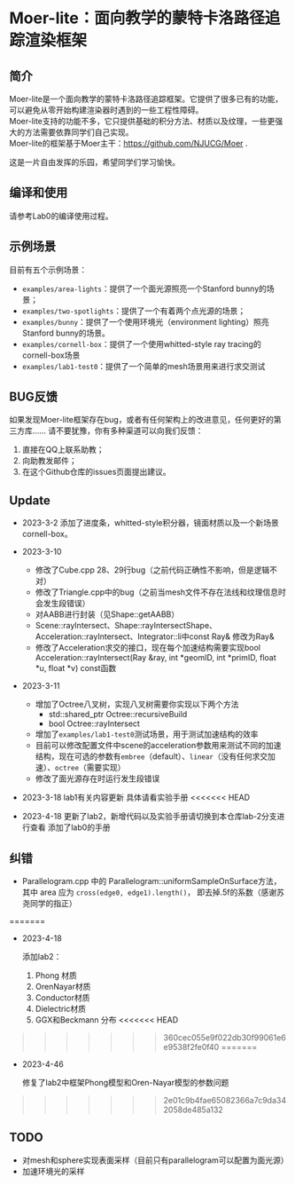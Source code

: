 # Moer-lite：面向教学的蒙特卡洛路径追踪渲染框架

## 简介

Moer-lite是一个面向教学的蒙特卡洛路径追踪框架。它提供了很多已有的功能，可以避免从零开始构建渲染器时遇到的一些工程性障碍。  
Moer-lite支持的功能不多，它只提供基础的积分方法、材质以及纹理，一些更强大的方法需要依靠同学们自己实现。  
Moer-lite的框架基于Moer主干：https://github.com/NJUCG/Moer .

这是一片自由发挥的乐园，希望同学们学习愉快。

## 编译和使用

请参考Lab0的编译使用过程。

## 示例场景
目前有五个示例场景：
- `examples/area-lights`：提供了一个面光源照亮一个Stanford bunny的场景；
- `examples/two-spotlights`：提供了一个有着两个点光源的场景；
- `examples/bunny`：提供了一个使用环境光（environment lighting）照亮Stanford bunny的场景。
- `examples/cornell-box`：提供了一个使用whitted-style ray tracing的cornell-box场景
- `examples/lab1-test0`：提供了一个简单的mesh场景用来进行求交测试
## BUG反馈

如果发现Moer-lite框架存在bug，或者有任何架构上的改进意见，任何更好的第三方库……
请不要犹豫，你有多种渠道可以向我们反馈：
1. 直接在QQ上联系助教；
2. 向助教发邮件；
3. 在这个Github仓库的issues页面提出建议。

## Update
- 2023-3-2 添加了进度条，whitted-style积分器，镜面材质以及一个新场景cornell-box。

- 2023-3-10
  - 修改了Cube.cpp 28、29行bug（之前代码正确性不影响，但是逻辑不对）
  - 修改了Triangle.cpp中的bug（之前当mesh文件不存在法线和纹理信息时会发生段错误）
  - 对AABB进行封装（见Shape::getAABB）
  - Scene::rayIntersect、Shape::rayIntersectShape、Acceleration::rayIntersect、Integrator::li中const Ray& 修改为Ray&
  - 修改了Acceleration求交的接口，现在每个加速结构需要实现bool Acceleration::rayIntersect(Ray &ray, int *geomID, int *primID, float *u, float *v) const函数
  
- 2023-3-11
  - 增加了Octree八叉树，实现八叉树需要你实现以下两个方法
    - std::shared_ptr<OctreeNode> Octree::recursiveBuild
    - bool Octree::rayIntersect
  - 增加了`examples/lab1-test0`测试场景，用于测试加速结构的效率
  - 目前可以修改配置文件中scene的acceleration参数用来测试不同的加速结构，现在可选的参数有`embree`（default）、`linear`（没有任何求交加速）、`octree`（需要实现）
  - 修改了面光源存在时运行发生段错误
  
- 2023-3-18
  lab1有关内容更新 具体请看实验手册
<<<<<<< HEAD

- 2023-4-18
  更新了lab2，新增代码以及实验手册请切换到本仓库lab-2分支进行查看
  添加了lab0的手册

## 纠错
- Parallelogram.cpp 中的 Parallelogram::uniformSampleOnSurface方法，其中 area 应为 `cross(edge0, edge1).length()`， 即去掉.5f的系数（感谢苏尧同学的指正）

=======
  
- 2023-4-18

  添加lab2：

  1. Phong 材质
  2. OrenNayar材质
  3. Conductor材质
  4. Dielectric材质
  5. GGX和Beckmann 分布
<<<<<<< HEAD
>>>>>>> 360cec055e9f022db30f99061e6e9538f2fe0f40
=======
  
- 2023-4-46

  修复了lab2中框架Phong模型和Oren-Nayar模型的参数问题
>>>>>>> 2e01c9b4fae65082366a7c9da342058de485a132
## TODO
- 对mesh和sphere实现表面采样（目前只有parallelogram可以配置为面光源）
- 加速环境光的采样